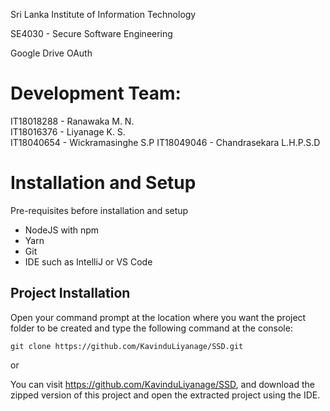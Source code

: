 Sri Lanka Institute of Information Technology  
  
SE4030 - Secure Software Engineering

Google Drive OAuth
  
# Development Team:  
  
IT18018288 - Ranawaka M. N.  
IT18016376 - Liyanage K. S.  
IT18040654 - Wickramasinghe S.P
IT18049046 - Chandrasekara L.H.P.S.D 

# Installation and Setup  
Pre-requisites before installation and setup  

 - NodeJS with npm
 - Yarn
 - Git
 - IDE such as IntelliJ or VS Code 


## Project Installation

Open your command prompt at the location where you want the project folder to be created and type the following command at the console:

```
git clone https://github.com/KavinduLiyanage/SSD.git
```
or

You can visit https://github.com/KavinduLiyanage/SSD, and download the zipped version of this project and open the extracted project using the IDE.